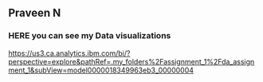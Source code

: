## Praveen N

### HERE you can see my Data visualizations

https://us3.ca.analytics.ibm.com/bi/?perspective=explore&pathRef=.my_folders%2Fassignment_1%2Fda_assignment_1&subView=model0000018349963eb3_00000004
